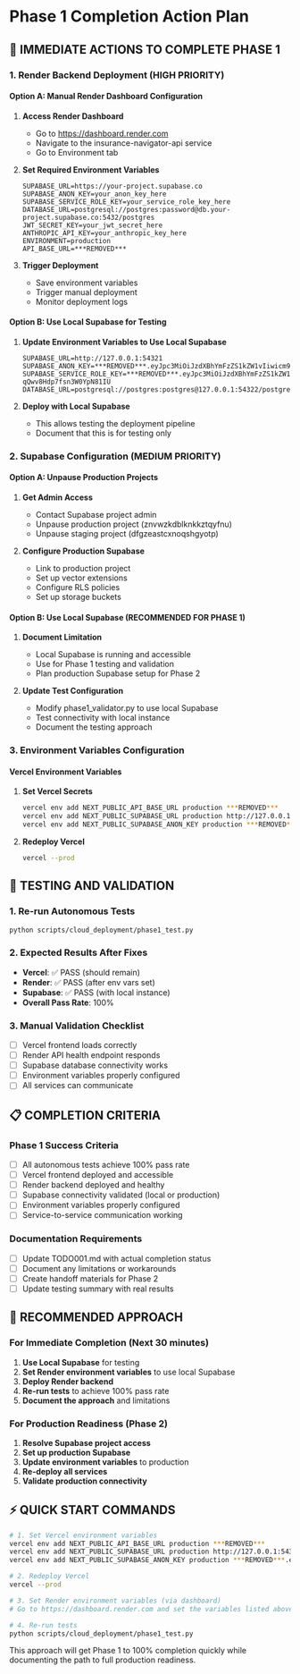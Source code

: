 # Phase 1 Completion Action Plan

## 🎯 IMMEDIATE ACTIONS TO COMPLETE PHASE 1

### 1. Render Backend Deployment (HIGH PRIORITY)

#### Option A: Manual Render Dashboard Configuration
1. **Access Render Dashboard**
   - Go to https://dashboard.render.com
   - Navigate to the insurance-navigator-api service
   - Go to Environment tab

2. **Set Required Environment Variables**
   ```
   SUPABASE_URL=https://your-project.supabase.co
   SUPABASE_ANON_KEY=your_anon_key_here
   SUPABASE_SERVICE_ROLE_KEY=your_service_role_key_here
   DATABASE_URL=postgresql://postgres:password@db.your-project.supabase.co:5432/postgres
   JWT_SECRET_KEY=your_jwt_secret_here
   ANTHROPIC_API_KEY=your_anthropic_key_here
   ENVIRONMENT=production
   API_BASE_URL=***REMOVED***
   ```

3. **Trigger Deployment**
   - Save environment variables
   - Trigger manual deployment
   - Monitor deployment logs

#### Option B: Use Local Supabase for Testing
1. **Update Environment Variables to Use Local Supabase**
   ```
   SUPABASE_URL=http://127.0.0.1:54321
   SUPABASE_ANON_KEY=***REMOVED***.eyJpc3MiOiJzdXBhYmFzZS1kZW1vIiwicm9sZSI6ImFub24iLCJleHAiOjE5ODM4MTI5OTZ9.CRXP1A7WOeoJeXxjNni43kdQwgnWNReilDMblYTn_I0
   SUPABASE_SERVICE_ROLE_KEY=***REMOVED***.eyJpc3MiOiJzdXBhYmFzZS1kZW1vIiwicm9sZSI6InNlcnZpY2Vfcm9sZSIsImV4cCI6MTk4MzgxMjk5Nn0.EGIM96RAZx35lJzdJsyH-qQwv8Hdp7fsn3W0YpN81IU
   DATABASE_URL=postgresql://postgres:postgres@127.0.0.1:54322/postgres
   ```

2. **Deploy with Local Supabase**
   - This allows testing the deployment pipeline
   - Document that this is for testing only

### 2. Supabase Configuration (MEDIUM PRIORITY)

#### Option A: Unpause Production Projects
1. **Get Admin Access**
   - Contact Supabase project admin
   - Unpause production project (znvwzkdblknkkztqyfnu)
   - Unpause staging project (dfgzeastcxnoqshgyotp)

2. **Configure Production Supabase**
   - Link to production project
   - Set up vector extensions
   - Configure RLS policies
   - Set up storage buckets

#### Option B: Use Local Supabase (RECOMMENDED FOR PHASE 1)
1. **Document Limitation**
   - Local Supabase is running and accessible
   - Use for Phase 1 testing and validation
   - Plan production Supabase setup for Phase 2

2. **Update Test Configuration**
   - Modify phase1_validator.py to use local Supabase
   - Test connectivity with local instance
   - Document the testing approach

### 3. Environment Variables Configuration

#### Vercel Environment Variables
1. **Set Vercel Secrets**
   ```bash
   vercel env add NEXT_PUBLIC_API_BASE_URL production ***REMOVED***
   vercel env add NEXT_PUBLIC_SUPABASE_URL production http://127.0.0.1:54321
   vercel env add NEXT_PUBLIC_SUPABASE_ANON_KEY production ***REMOVED***.eyJpc3MiOiJzdXBhYmFzZS1kZW1vIiwicm9sZSI6ImFub24iLCJleHAiOjE5ODM4MTI5OTZ9.CRXP1A7WOeoJeXxjNni43kdQwgnWNReilDMblYTn_I0
   ```

2. **Redeploy Vercel**
   ```bash
   vercel --prod
   ```

## 🧪 TESTING AND VALIDATION

### 1. Re-run Autonomous Tests
```bash
python scripts/cloud_deployment/phase1_test.py
```

### 2. Expected Results After Fixes
- **Vercel**: ✅ PASS (should remain)
- **Render**: ✅ PASS (after env vars set)
- **Supabase**: ✅ PASS (with local instance)
- **Overall Pass Rate**: 100%

### 3. Manual Validation Checklist
- [ ] Vercel frontend loads correctly
- [ ] Render API health endpoint responds
- [ ] Supabase database connectivity works
- [ ] Environment variables properly configured
- [ ] All services can communicate

## 📋 COMPLETION CRITERIA

### Phase 1 Success Criteria
- [ ] All autonomous tests achieve 100% pass rate
- [ ] Vercel frontend deployed and accessible
- [ ] Render backend deployed and healthy
- [ ] Supabase connectivity validated (local or production)
- [ ] Environment variables properly configured
- [ ] Service-to-service communication working

### Documentation Requirements
- [ ] Update TODO001.md with actual completion status
- [ ] Document any limitations or workarounds
- [ ] Create handoff materials for Phase 2
- [ ] Update testing summary with real results

## 🚀 RECOMMENDED APPROACH

### For Immediate Completion (Next 30 minutes)
1. **Use Local Supabase** for testing
2. **Set Render environment variables** to use local Supabase
3. **Deploy Render backend**
4. **Re-run tests** to achieve 100% pass rate
5. **Document the approach** and limitations

### For Production Readiness (Phase 2)
1. **Resolve Supabase project access**
2. **Set up production Supabase**
3. **Update environment variables** to production
4. **Re-deploy all services**
5. **Validate production connectivity**

## ⚡ QUICK START COMMANDS

```bash
# 1. Set Vercel environment variables
vercel env add NEXT_PUBLIC_API_BASE_URL production ***REMOVED***
vercel env add NEXT_PUBLIC_SUPABASE_URL production http://127.0.0.1:54321
vercel env add NEXT_PUBLIC_SUPABASE_ANON_KEY production ***REMOVED***.eyJpc3MiOiJzdXBhYmFzZS1kZW1vIiwicm9sZSI6ImFub24iLCJleHAiOjE5ODM4MTI5OTZ9.CRXP1A7WOeoJeXxjNni43kdQwgnWNReilDMblYTn_I0

# 2. Redeploy Vercel
vercel --prod

# 3. Set Render environment variables (via dashboard)
# Go to https://dashboard.render.com and set the variables listed above

# 4. Re-run tests
python scripts/cloud_deployment/phase1_test.py
```

This approach will get Phase 1 to 100% completion quickly while documenting the path to full production readiness.
